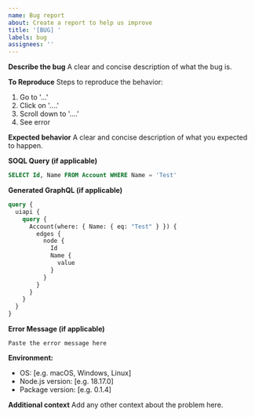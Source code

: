 ```yaml
---
name: Bug report
about: Create a report to help us improve
title: '[BUG] '
labels: bug
assignees: ''
---
```


**Describe the bug**
A clear and concise description of what the bug is.

**To Reproduce**
Steps to reproduce the behavior:

1. Go to '...'
2. Click on '....'
3. Scroll down to '....'
4. See error

**Expected behavior**
A clear and concise description of what you expected to happen.

**SOQL Query (if applicable)**

```sql
SELECT Id, Name FROM Account WHERE Name = 'Test'
```

**Generated GraphQL (if applicable)**

```graphql
query {
  uiapi {
    query {
      Account(where: { Name: { eq: "Test" } }) {
        edges {
          node {
            Id
            Name {
              value
            }
          }
        }
      }
    }
  }
}
```

**Error Message (if applicable)**

```
Paste the error message here
```

**Environment:**

- OS: [e.g. macOS, Windows, Linux]
- Node.js version: [e.g. 18.17.0]
- Package version: [e.g. 0.1.4]

**Additional context**
Add any other context about the problem here.
